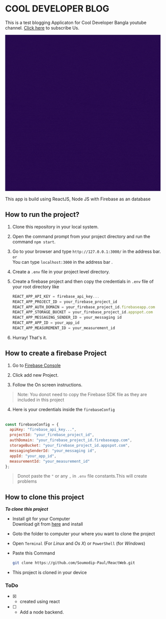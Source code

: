 # COOL DEVELOPER BLOG

This is a test blogging Applicaton for Cool Developer Bangla youtube channel.
[Click here](https://www.youtube.com/channel/UCOFwfN-LJ7wGvAOovAwpjxg?sub_confirmation=1 "Subscribe") 
to subscribe Us.

![IMG](./public/assets/image/Cool%20developer.gif)

This app is build using ReactJS, Node JS with Firebase as an database 

## How to run the project?

1. Clone this repository in your local system.

2. Open the command prompt from your project directory and run the command `npm start`.

3. Go to your browser and type `http://127.0.0.1:3000/` in the address bar.<br/>`or`<br/>You can type
`localhost:3000` in the address bar .

4. Create a `.env` file in your project level  directory.

5. Create a firebase project and then copy the credentials in `.env` file of your root directory like
    <br/>

    ```js
    REACT_APP_API_KEY = firebase_api_key...
    REACT_APP_PROJECT_ID = your_firebase_project_id
    REACT_APP_AUTH_DOMAIN = your_firebase_project_id.firebaseapp.com
    REACT_APP_STORAGE_BUCKET = your_firebase_project_id.appspot.com
    REACT_APP_MESSAGING_SENDER_ID = your_messaging id
    REACT_APP_APP_ID = your_app_id
    REACT_APP_MEASUREMENT_ID = your_measurement_id
    ```

5. Hurray! That's it.

## How to create a firebase Project

1. Go to [Firebase Console](https://console.firebase.google.com "Open firebase Console")

2. Click add new Project.

3. Follow the On screen instructions.<br/>
> Note: You donot need to copy the Firebase SDK file as they are included in this project

4. Here is your credentials inside the  `firebaseConfig` 

```js

const firebaseConfig = {
  apiKey: "firebase_api_key...",
  projectId: "your_firebase_project_id",
  authDomain: "your_firebase_project_id.firebaseapp.com",
  storageBucket: "your_firebase_project_id.appspot.com",
  messagingSenderId: "your_messaging id",
  appId: "your_app_id",
  measurementId: "your_measurement_id"
};

```
> Donot paste the ``"`` or any ``,`` in `.env` file constants.This will create problems

## How to clone this project

***To clone this project***

*   Install git for your Computer<br/>
    Download git from [here](https://git-scm.com/downloads) and install

*   Goto the folder to computer your where you want to clone the project

*   Open `Terminal` (For _Linux_ and _Os X_) or `PowerShell` (for _Windows_)

*   Paste this Command
    ```bash
    git clone https://github.com/Soumodip-Paul/ReactWeb.git
    ```

*   This project is cloned in your device

### ToDo

- [x] - created using react
- [ ] - Add a node backend.
